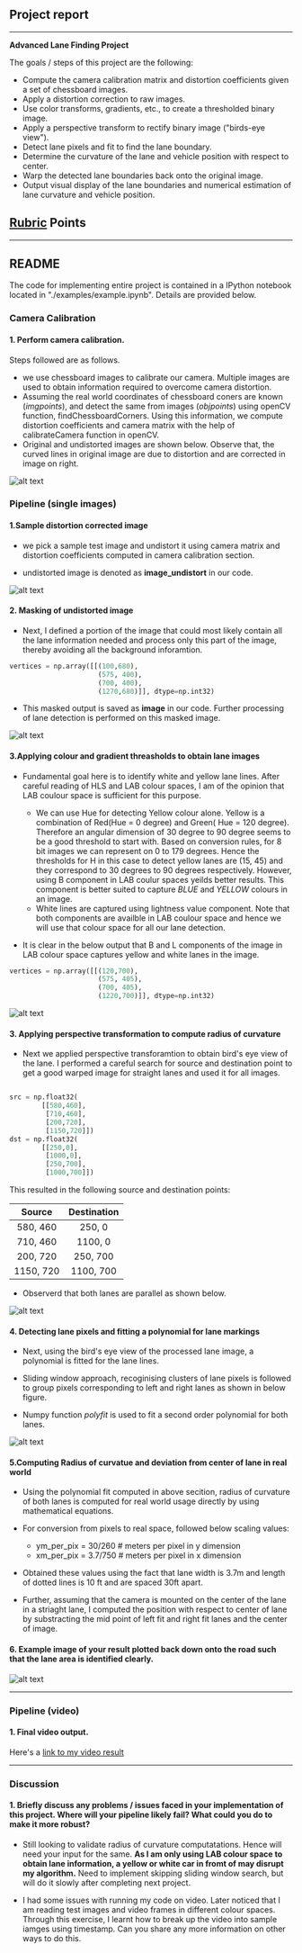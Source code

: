 ## Project report

---

**Advanced Lane Finding Project**

The goals / steps of this project are the following:

* Compute the camera calibration matrix and distortion coefficients given a set of chessboard images.
* Apply a distortion correction to raw images.
* Use color transforms, gradients, etc., to create a thresholded binary image.
* Apply a perspective transform to rectify binary image ("birds-eye view").
* Detect lane pixels and fit to find the lane boundary.
* Determine the curvature of the lane and vehicle position with respect to center.
* Warp the detected lane boundaries back onto the original image.
* Output visual display of the lane boundaries and numerical estimation of lane curvature and vehicle position.

[//]: # (Image References)

[image1]: ./examples/undistorted.png "Undistorted"
[image2]: ./examples/sample_undistort.png "Calibration"
[image3]: ./examples/masked_image.png "Mask"
[image4]: ./examples/colour_spaces.png "color transforms and gradients"
[image5]: ./examples/perspective.png "Birds-eye view"
[image6]: ./examples/lane_finding_poly_fit.png "Fit Visual"
[image7]: ./examples/final_image.png "Final image"
[video1]: ./project_video.mp4 "Video"

## [Rubric](https://review.udacity.com/#!/rubrics/571/view) Points

---

## README

The code for implementing entire project is contained in a IPython notebook located in "./examples/example.ipynb". Details are provided below. 

### Camera Calibration

#### 1. Perform camera calibration. 

Steps followed are as follows.
* we use chessboard images to calibrate our camera. Multiple images are used to obtain information required to overcome camera distortion. 
* Assuming the real world coordinates of chessboard coners are known (*imgpoints*), and detect the same from images (*objpoints*) using openCV function, findChessboardCorners. Using this information, we compute distortion coefficients and camera matrix with the help of calibrateCamera function in openCV. 
* Original and undistorted images are shown below. Observe that, the curved lines in original image are due to distortion and are corrected in image on right.

![alt text][image1]

### Pipeline (single images)

#### 1.Sample distortion corrected image

* we pick a sample test image and undistort it using camera matrix and distortion coefficients computed in camera calibration section.

* undistorted image is denoted as **image_undistort** in our code.

![alt text][image2]

#### 2. Masking of undistorted image

* Next, I defined a portion of the image that could most likely contain all the lane information needed and process only this part of the image, thereby avoiding all the background inforamtion. 

```python
vertices = np.array([[(100,680),
                      (575, 400), 
                      (700, 400), 
                      (1270,680)]], dtype=np.int32)

```
* This masked output is saved as **image** in our code. Further processing of lane detection is performed on this masked image.

![alt text][image3]
#### 3.Applying colour and gradient threasholds to obtain lane images

* Fundamental goal here is to identify white and yellow lane lines. After careful reading of HLS and LAB colour spaces, I am of the opinion that LAB coulour space is sufficient for this purpose. 
    * We can use Hue for detecting Yellow colour alone. Yellow is a combination of Red(Hue = 0 degree) and Green( Hue = 120 degree). Therefore an angular dimension of 30 degree to 90 degree seems to be a good threshold to start with. Based on conversion rules, for 8 bit images we can represent on 0 to 179 degrees. Hence the thresholds for H in this case to detect yellow lanes are (15, 45) and they correspond to 30 degrees to 90 degrees respectively. However, using B component in LAB coulur spaces yeilds better results. This component is better suited to capture *BLUE* and *YELLOW* colours in an image. 
    * White lines are captured using lightness value component. Note that both components are availble in LAB coulour space and hence we will use that colour space for all our lane detection. 

* It is clear in the below output that B and L components of the image in LAB colour space captures yellow and white lanes in the image.

``` python
vertices = np.array([[(120,700),
                      (575, 405), 
                      (700, 405), 
                      (1220,700)]], dtype=np.int32)

```
![alt text][image4]

#### 3. Applying perspective transformation to compute radius of curvature

* Next we applied perspective transforamtion to obtain bird's eye view of the lane. I performed a careful search for source and destination point to get a good warped image for straight lanes and used it for all images.

```python

src = np.float32(
        [[580,460],
         [710,460],
         [200,720],
         [1150,720]])
dst = np.float32(
        [[250,0],
         [1000,0],
         [250,700],
         [1000,700]])
```

This resulted in the following source and destination points:

| Source        | Destination   | 
|:-------------:|:-------------:| 
| 580, 460      | 250, 0        | 
| 710, 460      | 1100,  0      |
| 200, 720      | 250, 700      |
| 1150, 720     | 1100, 700     |

* Observerd that both lanes are parallel as shown below.

![alt text][image5]

#### 4. Detecting lane pixels and fitting a polynomial for lane markings

* Next, using the bird's eye view of the processed lane image, a polynomial is fitted for the lane lines. 

* Sliding window approach, recoginising clusters of lane pixels is followed to group pixels corresponding to left and right lanes as shown in below figure.

* Numpy function *polyfit* is used to fit a second order polynomial for both lanes. 

![alt text][image6]

#### 5.Computing Radius of curvatue and deviation from center of lane in real world

* Using the polynomial fit computed in above secition, radius of curvature of both lanes is computed for real world usage directly by using mathematical equations.

* For conversion from pixels to real space, followed below scaling values:
    - ym_per_pix = 30/260 # meters per pixel in y dimension
    - xm_per_pix = 3.7/750 # meters per pixel in x dimension

* Obtained these values using the fact that lane width is 3.7m and length of dotted lines is 10 ft and are spaced 30ft apart. 

* Further, assuming that the camera is mounted on the center of the lane in a striaght lane, I computed the position with respect to center of lane by substracting the mid point of left fit  and right fit lanes and the center of image.

#### 6. Example image of your result plotted back down onto the road such that the lane area is identified clearly.

![alt text][image7]

---

### Pipeline (video)

#### 1. Final video output.  

Here's a [link to my video result](./output_images/result.mp4)

---

### Discussion

#### 1. Briefly discuss any problems / issues  faced in your implementation of this project.  Where will your pipeline likely fail?  What could you do to make it more robust?

* Still looking to validate radius of curvature computatations. Hence will need your input for the same. **As I am only using LAB colour space to obtain lane information, a yellow or white car in fromt of may disrupt my algorithm.** Need to implement skipping sliding window search, but will do it slowly after completing next project.  

* I had some issues with running my code on video. Later noticed that I am reading test images and video frames in different colour spaces. Through this exercise, I learnt how to break up the video into sample iamges using timestamp. Can you share any more information on other ways to do this.

